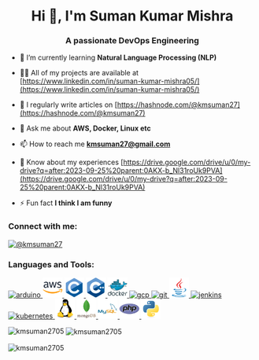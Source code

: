 <h1 align="center">Hi 👋, I'm Suman Kumar Mishra</h1>
<h3 align="center">A passionate DevOps Engineering</h3>

- 🌱 I’m currently learning **Natural Language Processing (NLP)**

- 👨‍💻 All of my projects are available at [https://www.linkedin.com/in/suman-kumar-mishra05/](https://www.linkedin.com/in/suman-kumar-mishra05/)

- 📝 I regularly write articles on [https://hashnode.com/@kmsuman27](https://hashnode.com/@kmsuman27)

- 💬 Ask me about **AWS, Docker, Linux etc**

- 📫 How to reach me **kmsuman27@gmail.com**

- 📄 Know about my experiences [https://drive.google.com/drive/u/0/my-drive?q=after:2023-09-25%20parent:0AKX-b_Nl31roUk9PVA](https://drive.google.com/drive/u/0/my-drive?q=after:2023-09-25%20parent:0AKX-b_Nl31roUk9PVA)

- ⚡ Fun fact **I think I am funny**

<h3 align="left">Connect with me:</h3>
<p align="left">
<a href="https://hashnode.com/@kmsuman27" target="blank"><img align="center" src="https://raw.githubusercontent.com/rahuldkjain/github-profile-readme-generator/master/src/images/icons/Social/hashnode.svg" alt="@kmsuman27" height="30" width="40" /></a>
</p>

<h3 align="left">Languages and Tools:</h3>
<p align="left"> <a href="https://www.arduino.cc/" target="_blank" rel="noreferrer"> <img src="https://cdn.worldvectorlogo.com/logos/arduino-1.svg" alt="arduino" width="40" height="40"/> </a> <a href="https://aws.amazon.com" target="_blank" rel="noreferrer"> <img src="https://raw.githubusercontent.com/devicons/devicon/master/icons/amazonwebservices/amazonwebservices-original-wordmark.svg" alt="aws" width="40" height="40"/> </a> <a href="https://www.cprogramming.com/" target="_blank" rel="noreferrer"> <img src="https://raw.githubusercontent.com/devicons/devicon/master/icons/c/c-original.svg" alt="c" width="40" height="40"/> </a> <a href="https://www.w3schools.com/cpp/" target="_blank" rel="noreferrer"> <img src="https://raw.githubusercontent.com/devicons/devicon/master/icons/cplusplus/cplusplus-original.svg" alt="cplusplus" width="40" height="40"/> </a> <a href="https://www.docker.com/" target="_blank" rel="noreferrer"> <img src="https://raw.githubusercontent.com/devicons/devicon/master/icons/docker/docker-original-wordmark.svg" alt="docker" width="40" height="40"/> </a> <a href="https://cloud.google.com" target="_blank" rel="noreferrer"> <img src="https://www.vectorlogo.zone/logos/google_cloud/google_cloud-icon.svg" alt="gcp" width="40" height="40"/> </a> <a href="https://git-scm.com/" target="_blank" rel="noreferrer"> <img src="https://www.vectorlogo.zone/logos/git-scm/git-scm-icon.svg" alt="git" width="40" height="40"/> </a> <a href="https://www.java.com" target="_blank" rel="noreferrer"> <img src="https://raw.githubusercontent.com/devicons/devicon/master/icons/java/java-original.svg" alt="java" width="40" height="40"/> </a> <a href="https://www.jenkins.io" target="_blank" rel="noreferrer"> <img src="https://www.vectorlogo.zone/logos/jenkins/jenkins-icon.svg" alt="jenkins" width="40" height="40"/> </a> <a href="https://kubernetes.io" target="_blank" rel="noreferrer"> <img src="https://www.vectorlogo.zone/logos/kubernetes/kubernetes-icon.svg" alt="kubernetes" width="40" height="40"/> </a> <a href="https://www.linux.org/" target="_blank" rel="noreferrer"> <img src="https://raw.githubusercontent.com/devicons/devicon/master/icons/linux/linux-original.svg" alt="linux" width="40" height="40"/> </a> <a href="https://www.mongodb.com/" target="_blank" rel="noreferrer"> <img src="https://raw.githubusercontent.com/devicons/devicon/master/icons/mongodb/mongodb-original-wordmark.svg" alt="mongodb" width="40" height="40"/> </a> <a href="https://www.mysql.com/" target="_blank" rel="noreferrer"> <img src="https://raw.githubusercontent.com/devicons/devicon/master/icons/mysql/mysql-original-wordmark.svg" alt="mysql" width="40" height="40"/> </a> <a href="https://www.php.net" target="_blank" rel="noreferrer"> <img src="https://raw.githubusercontent.com/devicons/devicon/master/icons/php/php-original.svg" alt="php" width="40" height="40"/> </a> <a href="https://www.python.org" target="_blank" rel="noreferrer"> <img src="https://raw.githubusercontent.com/devicons/devicon/master/icons/python/python-original.svg" alt="python" width="40" height="40"/> </a> </p>

<p><img align="left" src="https://github-readme-stats.vercel.app/api/top-langs?username=kmsuman2705&show_icons=true&locale=en&layout=compact" alt="kmsuman2705" /></p>

<p>&nbsp;<img align="center" src="https://github-readme-stats.vercel.app/api?username=kmsuman2705&show_icons=true&locale=en" alt="kmsuman2705" /></p>

<p><img align="center" src="https://github-readme-streak-stats.herokuapp.com/?user=kmsuman2705&" alt="kmsuman2705" /></p>
